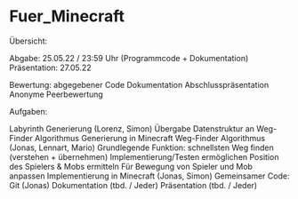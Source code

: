 # Fuer_Minecraft
Übersicht:

Abgabe: 25.05.22 / 23:59 Uhr (Programmcode + Dokumentation)
Präsentation: 27.05.22

Bewertung:
abgegebener Code
Dokumentation
Abschlusspräsentation
Anonyme Peerbewertung



Aufgaben:

Labyrinth Generierung (Lorenz, Simon)
Übergabe Datenstruktur an Weg-Finder Algorithmus
Generierung in Minecraft
Weg-Finder Algorithmus (Jonas, Lennart, Mario)
Grundlegende Funktion: schnellsten Weg finden (verstehen + übernehmen)
Implementierung/Testen ermöglichen
Position des Spielers & Mobs ermitteln
Für Bewegung von Spieler und Mob anpassen
Implementierung in Minecraft (Jonas, Simon)
Gemeinsamer Code: Git (Jonas)
Dokumentation (tbd. / Jeder)
Präsentation (tbd. / Jeder)

